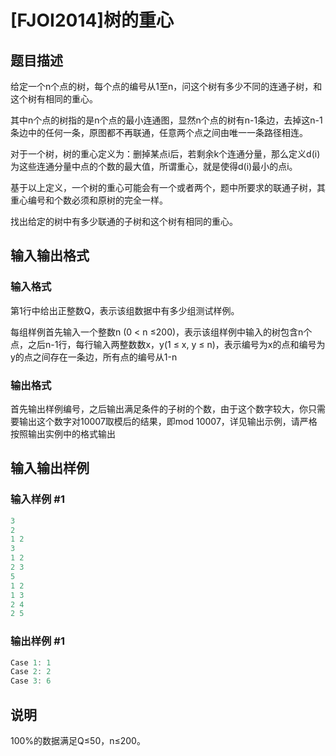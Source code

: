 # [FJOI2014]树的重心

## 题目描述

给定一个n个点的树，每个点的编号从1至n，问这个树有多少不同的连通子树，和这个树有相同的重心。

其中n个点的树指的是n个点的最小连通图，显然n个点的树有n-1条边，去掉这n-1条边中的任何一条，原图都不再联通，任意两个点之间由唯一一条路径相连。

对于一个树，树的重心定义为：删掉某点i后，若剩余k个连通分量，那么定义d(i)为这些连通分量中点的个数的最大值，所谓重心，就是使得d(i)最小的点i。

基于以上定义，一个树的重心可能会有一个或者两个，题中所要求的联通子树，其重心编号和个数必须和原树的完全一样。

找出给定的树中有多少联通的子树和这个树有相同的重心。

## 输入输出格式

### 输入格式

第1行中给出正整数Q，表示该组数据中有多少组测试样例。

每组样例首先输入一个整数n (0 < n ≤200)，表示该组样例中输入的树包含n个点，之后n-1行，每行输入两整数数x，y(1 ≤ x, y ≤ n)，表示编号为x的点和编号为y的点之间存在一条边，所有点的编号从1-n

### 输出格式

首先输出样例编号，之后输出满足条件的子树的个数，由于这个数字较大，你只需要输出这个数字对10007取模后的结果，即mod 10007，详见输出示例，请严格按照输出实例中的格式输出

## 输入输出样例

### 输入样例 #1

```cpp
3
2
1 2
3
1 2
2 3
5
1 2
1 3
2 4
2 5
```


### 输出样例 #1

```cpp
Case 1: 1
Case 2: 2
Case 3: 6
```


## 说明

100%的数据满足Q≤50，n≤200。

